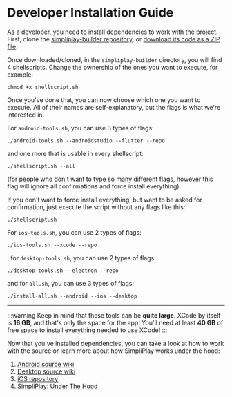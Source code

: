 # Developer Installation Guide
As a developer, you need to install dependencies to work with the project. First, clone the [simpliplay-builder repository](https://github.com/A-Star100/simpliplay-builder), or [download
its code as a ZIP file](https://github.com/A-Star100/simpliplay-builder/archive/refs/heads/main.zip).

Once downloaded/cloned, in the `simpliplay-builder` directory, you will find 4 shellscripts. Change the ownership of the ones you want to execute, for example:
```shell
chmod +x shellscript.sh
```

Once you've done that, you can now choose which one you want to execute. All of their names are self-explanatory, but the flags is what we're interested in.

For `android-tools.sh`, you can use 3 types of flags:

```shell
./android-tools.sh --androidstudio --flutter --repo
```
and one more that is usable in every shellscript:

```shell
./shellscript.sh --all
```
(for people who don't want to type so many different flags, however this flag will ignore all confirmations and force install everything).

If you don't want to force install everything, but want to be asked for confirmation, just execute the script without any flags like this:

```shell
./shellscript.sh
```

For `ios-tools.sh`, you can use 2 types of flags:
```shell
./ios-tools.sh --xcode --repo
```

, for `desktop-tools.sh`, you can use 2 types of flags:

```shell
./desktop-tools.sh --electron --repo
```

and for `all.sh`, you can use 3 types of flags:

```shell
./install-all.sh --android --ios --desktop
```

____________________________________________
:::warning
Keep in mind that these tools can be **quite large**. XCode by itself is **16 GB**, and that's only the space for the app! You'll need at least **40 GB** of free space to install everything needed to use XCode!
:::

Now that you've installed dependencies, you can take a look at how to work with the source or learn more about how SimpliPlay works under the hood:

1. [Android source wiki](https://github.com/A-Star100/simpliplay-android/wiki)
2. [Desktop source wiki](https://github.com/A-Star100/simpliplay-desktop/wiki)
3. [iOS repository](https://github.com/A-Star100/simpliplay-ios)
4. [SimpliPlay: Under The Hood](https://simpliplay-docs.readthedocs.io/en/latest/Developers/under-the-hood)
